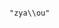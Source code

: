



































































































                                                                                "zya\\ou"

































































































































